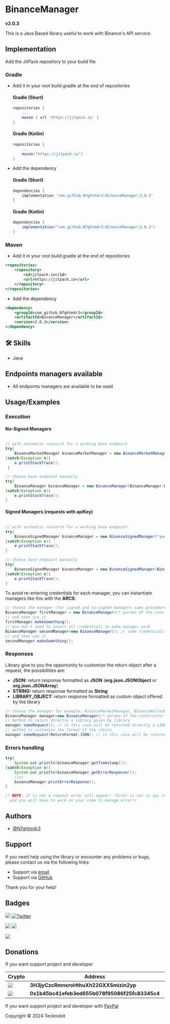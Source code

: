 # BinanceManager
**v2.0.3**

This is a Java Based library useful to work with Binance's API service.

## Implementation

Add the JitPack repository to your build file

### Gradle

- Add it in your root build.gradle at the end of repositories

    #### Gradle (Short)
         
    ```gradle
    repositories {
        ...
        maven { url 'https://jitpack.io' }
    }
    ```

    #### Gradle (Kotlin)
         
    ```gradle
    repositories {
        ...
        maven("https://jitpack.io")
    }
    ```
    
- Add the dependency

    #### Gradle (Short)
         
    ```gradle
    dependencies {
        implementation 'com.github.N7ghtm4r3:BinanceManager:2.0.3'
    }
    ```

    #### Gradle (Kotlin)
         
    ```gradle
    dependencies {
        implementation("com.github.N7ghtm4r3:BinanceManager:2.0.3")
    }
    ```

### Maven

- Add it in your root build.gradle at the end of repositories

```xml
<repositories>
    <repository>
        <id>jitpack.io</id>
        <url>https://jitpack.io</url>
    </repository>
</repositories>
```
- Add the dependency

```xml
<dependency>
    <groupId>com.github.N7ghtm4r3</groupId>
    <artifactId>BinanceManager</artifactId>
    <version>2.0.3</version>
</dependency>
```

## 🛠 Skills
- Java

## Endpoints managers available

- All endpoints managers are available to be used

## Usage/Examples

### Execution

#### No-Signed Managers

```java

// with automatic research for a working base endpoint
try{
    BinanceMarketManager binanceMarketManager = new BinanceMarketManager();
}catch(Exception e){
    e.printStackTrace();
 }

// choose base endpoint manually
try{
    BinanceManager binanceManager = new BinanceManager(BinanceManager.BinanceEndpoint);
}catch(Exception e){
    e.printStackTrace();
}
```

#### Signed Managers (requests with apiKey)

```java

// with automatic research for a working base endpoint
try{
    BinanceSignedManager binanceManager = new BinanceSignedManager("yourApiKey","yourSecretKey");
}catch(Exception e){
    e.printStackTrace();
}

// choose base endpoint manually
try{
    BinanceSignedManager binanceManager = new BinanceSignedManager(BinanceManager.BinanceEndpoint,"yourApiKey","yourSecretKey");
}catch(Exception e){
    e.printStackTrace();
}
```

To avoid re-entering credentials for each manager, you can instantiate managers like this with the **ARCS**:

```java
// choose the manager (for signed and no-signed managers same procedure), for example: BinanceMarketManager, BinanceWalletManager, etc 
BinanceManager firstManager = new BinanceManager(/* params of the constructor chosen */,"apiKey","secretKey");
// and then use it 
firstManager.makeSomething();
// you don't need to insert all credentials to make manager work
BinanceManager secondManager=new BinanceManager(); // same credentials used
// and then use it
secondManager.makeSomething();
```

### Responses

Library give to you the opportunity to customize the return object after a request, the possibilities are:

- **JSON:** return response formatted as **JSON** (**org.json.JSONObject** or **org.json.JSONArray**)
- **STRING:** return response formatted as **String**
- **LIBRARY_OBJECT:** return response formatted as custom object offered by the library

```java
// choose the manager for example: BinanceMarketManager, BinanceWalletManager, etc
BinanceManager manager=new BinanceManager(/* params of the constructor chosen */);
// method to return directly a library given by library
manager.someRequest(); // in this case will be returned directly a LIBRARY_OBJECT
// method to customize the format of the return 
manager.someRequest(ReturnFormat.JSON); // in this case will be returned response in JSON format
```

### Errors handling

```java
try{
    System.out.println(binanceManager.getTimestamp());
}catch(Exception e){
    System.out.println(binanceManager.getErrorResponse());
    //or
    binanceManager.printErrorResponse();
}

/* NOTE: if is not a request error will appear: "Error is not in api request, check out your code"
  and you will have to work on your code to manage error*/
```

## Authors

- [@N7ghtm4r3](https://www.github.com/N7ghtm4r3)

## Support

If you need help using the library or encounter any problems or bugs, please contact us via the following links:

- Support via <a href="mailto:infotecknobitcompany@gmail.com">email</a>
- Support via <a href="https://github.com/N7ghtm4r3//BinanceManager/issues/new">GitHub</a>

Thank you for your help!

## Badges

[![](https://img.shields.io/badge/Google_Play-414141?style=for-the-badge&logo=google-play&logoColor=white)](https://play.google.com/store/apps/developer?id=Tecknobit)
[![Twitter](https://img.shields.io/badge/Twitter-1DA1F2?style=for-the-badge&logo=twitter&logoColor=white)](https://twitter.com/tecknobit)

[![](https://img.shields.io/badge/Binance-FCD535?style=for-the-badge&logo=binance&logoColor=white)](https://binance-docs.github.io/apidocs/spot/en/#general-api-information)
[![](https://img.shields.io/badge/Java-ED8B00?style=for-the-badge&logo=java&logoColor=white)](https://www.oracle.com/java/)

[![](https://jitpack.io/v/N7ghtm4r3/BinanceManager.svg)](https://jitpack.io/#N7ghtm4r3/BinanceManager)

## Donations

If you want support project and developer

| Crypto  | Address| Network |
| ------------- | ------------- | ------------- |
| ![](https://img.shields.io/badge/Bitcoin-000000?style=for-the-badge&logo=bitcoin&logoColor=white) | **3H3jyCzcRmnxroHthuXh22GXXSmizin2yp** | Bitcoin |
| ![](https://img.shields.io/badge/Ethereum-3C3C3D?style=for-the-badge&logo=Ethereum&logoColor=white)  | **0x1b45bc41efeb3ed655b078f95086f25fc83345c4**  | Ethereum |

If you want support project and developer with <a href="https://www.paypal.com/donate/?hosted_button_id=5QMN5UQH7LDT4">PayPal</a>

Copyright © 2024 Tecknobit
